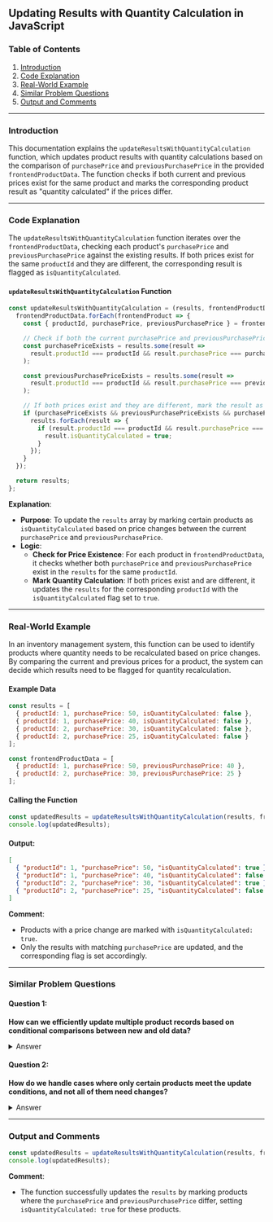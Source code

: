 ## Updating Results with Quantity Calculation in JavaScript

### Table of Contents
1. [Introduction](#introduction)
2. [Code Explanation](#code-explanation)
3. [Real-World Example](#real-world-example)
4. [Similar Problem Questions](#similar-problem-questions)
5. [Output and Comments](#output-and-comments)

---

### Introduction

This documentation explains the `updateResultsWithQuantityCalculation` function, which updates product results with quantity calculations based on the comparison of `purchasePrice` and `previousPurchasePrice` in the provided `frontendProductData`. The function checks if both current and previous prices exist for the same product and marks the corresponding product result as "quantity calculated" if the prices differ.

---

### Code Explanation

The `updateResultsWithQuantityCalculation` function iterates over the `frontendProductData`, checking each product's `purchasePrice` and `previousPurchasePrice` against the existing results. If both prices exist for the same `productId` and they are different, the corresponding result is flagged as `isQuantityCalculated`.

#### `updateResultsWithQuantityCalculation` Function
```javascript
const updateResultsWithQuantityCalculation = (results, frontendProductData) => {
  frontendProductData.forEach(frontendProduct => {
    const { productId, purchasePrice, previousPurchasePrice } = frontendProduct;

    // Check if both the current purchasePrice and previousPurchasePrice exist in the results for the same productId
    const purchasePriceExists = results.some(result =>
      result.productId === productId && result.purchasePrice === purchasePrice
    );

    const previousPurchasePriceExists = results.some(result =>
      result.productId === productId && result.purchasePrice === previousPurchasePrice
    );

    // If both prices exist and they are different, mark the result as quantity calculated
    if (purchasePriceExists && previousPurchasePriceExists && purchasePrice !== previousPurchasePrice) {
      results.forEach(result => {
        if (result.productId === productId && result.purchasePrice === purchasePrice) {
          result.isQuantityCalculated = true;
        }
      });
    }
  });

  return results;
};
```

**Explanation**:
- **Purpose**: To update the `results` array by marking certain products as `isQuantityCalculated` based on price changes between the current `purchasePrice` and `previousPurchasePrice`.
- **Logic**:
    - **Check for Price Existence**: For each product in `frontendProductData`, it checks whether both `purchasePrice` and `previousPurchasePrice` exist in the `results` for the same `productId`.
    - **Mark Quantity Calculation**: If both prices exist and are different, it updates the `results` for the corresponding `productId` with the `isQuantityCalculated` flag set to `true`.

---

### Real-World Example

In an inventory management system, this function can be used to identify products where quantity needs to be recalculated based on price changes. By comparing the current and previous prices for a product, the system can decide which results need to be flagged for quantity recalculation.

#### Example Data
```javascript
const results = [
  { productId: 1, purchasePrice: 50, isQuantityCalculated: false },
  { productId: 1, purchasePrice: 40, isQuantityCalculated: false },
  { productId: 2, purchasePrice: 30, isQuantityCalculated: false },
  { productId: 2, purchasePrice: 25, isQuantityCalculated: false }
];

const frontendProductData = [
  { productId: 1, purchasePrice: 50, previousPurchasePrice: 40 },
  { productId: 2, purchasePrice: 30, previousPurchasePrice: 25 }
];
```

#### Calling the Function
```javascript
const updatedResults = updateResultsWithQuantityCalculation(results, frontendProductData);
console.log(updatedResults);
```

#### Output:
```json
[
  { "productId": 1, "purchasePrice": 50, "isQuantityCalculated": true },
  { "productId": 1, "purchasePrice": 40, "isQuantityCalculated": false },
  { "productId": 2, "purchasePrice": 30, "isQuantityCalculated": true },
  { "productId": 2, "purchasePrice": 25, "isQuantityCalculated": false }
]
```

**Comment**:
- Products with a price change are marked with `isQuantityCalculated: true`.
- Only the results with matching `purchasePrice` are updated, and the corresponding flag is set accordingly.

---

### Similar Problem Questions

#### Question 1:
**How can we efficiently update multiple product records based on conditional comparisons between new and old data?**

<details>
  <summary>Answer</summary>
  Use a function like `updateResultsWithQuantityCalculation` to iterate through the new product data and compare it with the existing records. Apply conditional logic to update the relevant fields where discrepancies are found.
</details>

#### Question 2:
**How do we handle cases where only certain products meet the update conditions, and not all of them need changes?**

<details>
  <summary>Answer</summary>
  Implement logic to selectively update records based on the presence of certain conditions (e.g., price changes), ensuring that only the relevant entries are modified.
</details>

---

### Output and Comments

```javascript
const updatedResults = updateResultsWithQuantityCalculation(results, frontendProductData);
console.log(updatedResults);
```

**Comment**:
- The function successfully updates the `results` by marking products where the `purchasePrice` and `previousPurchasePrice` differ, setting `isQuantityCalculated: true` for these products.
